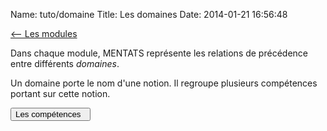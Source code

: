 Name: tuto/domaine
Title: Les domaines
Date: 2014-01-21 16:56:48

[<-- Les modules](/tuto/module)

Dans chaque module, MENTATS représente les relations de précédence entre différents *domaines*.

Un domaine porte le nom d'une notion. Il regroupe plusieurs compétences portant sur cette notion.

[<button class="btn btn-primary pull-right" type="button">Les compétences &nbsp;<i class="icon-arrow-right"></i></button>](/tuto/competence)


